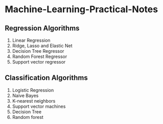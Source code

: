 # Machine-Learning-Practical-Notes

## Regression Algorithms
  1. Linear Regression
  2. Ridge, Lasso and Elastic Net
  3. Decision Tree Regressor
  4. Random Forest Regressor
  5. Support vector regressor

## Classification Algorithms
  1. Logistic Regression
  2. Naive Bayes
  3. K-nearest neighbors
  4. Support vector machines
  5. Decision Tree
  6. Random forest
